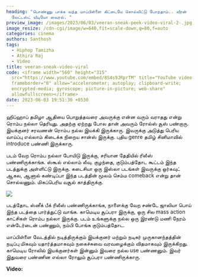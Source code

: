 ```yaml
---
heading: "பொண்ணு பாக்க வந்த மாப்பிள்ளை கிட்டையே சொல்லிட்டு போறதாம்.. வீரன்
  லேட்டஸ்ட் வீடியோ வைரல். "
preview_image: /images/2023/06/03/veeran-sneak-peek-video-viral-2-.jpg
image_resize: /cdn-cgi/image/w=640,fit=scale-down,q=80,f=auto
categories: cinema
authors: Santhosh
tags:
  - Hiphop Tamizha
  - Athira Raj
  - Video
title: veeran-sneak-video-viral
code: <iframe width="560" height="315"
  src="https://www.youtube.com/embed/8S4s9JRprTM" title="YouTube video player"
  frameborder="0" allow="accelerometer; autoplay; clipboard-write;
  encrypted-media; gyroscope; picture-in-picture; web-share"
  allowfullscreen></iframe>
date: 2023-06-03 19:51:30 +0530
---
```

ஹிப்ஹாப் தமிழா ஆதியை பொறுத்தவரை அவருக்கு என்ன வரும் வராதது என்று ரொம்ப நல்லா தெரியுது. அதற்கு ஏற்றது போல தான் அவரும் ரோல்ஸ் சூஸ் பண்றாரு. இயக்குனர் சரவணன் ரொம்ப நல்ல இயக்கி இருக்காரு. இவருக்கு அடுத்து பெரிய வாய்ப்பு எல்லாம் கிடைக்க நிறைய சான்ஸ் இருக்கு. புதிய genre தமிழ் சினிமாவில் introduce பண்ணி இருக்காரு.

படம் வேற ரொம்ப நல்லா போயிடு இருக்கு, சரியான தேதியில் ரிலீஸ் பண்ணிருக்காங்க. ஸ்கூல் எல்லாம் லீவு. குழந்தை, குடும்பத்தோட கூட்டம் இந்த படத்துக்கு அள்ளிட்டு இருக்கு. கடைசியா ஒரு இஸ்லா படங்கள் இவருக்கு ஒர்கவுட் ஆகல, ஆனால் கண்டிப்பா இந்த படத்தின் மூலம் செம்ம comeback என்று தான் சொல்லணும். மிகப்பெரிய வசூல் காத்திருக்கு.

![](/images/2023/06/03/veeran-sneak-peek-video-viral-1-.jpg)

படத்தோட ஸ்னீக் பீக் ரிலீஸ் பண்ணிருக்காங்க, நாளைக்கு வேற சண்டே ஜாலியா பொய் இந்த படத்தை பார்த்துட்டு வாங்க. காமெடிய சூப்பரா இருக்கு, ஒரு சில mass action காட்சிகள் ரொம்ப நல்லா இருக்கு.  படம் உங்களுக்கு நல்ல ஒரு இரண்டு மணி நேரம் என்டேர்டைன் பண்ணும், நம்பி போங்க குடும்பத்தோட. 

மாப்பிள்ளை வேடத்தில் நடித்திருக்கும் இயக்குனர் மற்றும் நடிகர் முருகானந்தத்தின் நடிப்பு மிகவும் யதார்த்தமாகவும் நகைச்சுவை வரவழைக்கும் விதமாகவும் இருக்கிறது. காமெடிய ரோலில் இயக்குனர்கள் இன்னும் இவரை நல்ல use பண்ணனும். இவர் இதுவரை பண்ணின எல்லா ரோலும் சூப்பரா பண்ணிருக்காரு.

**V﻿ideo:**